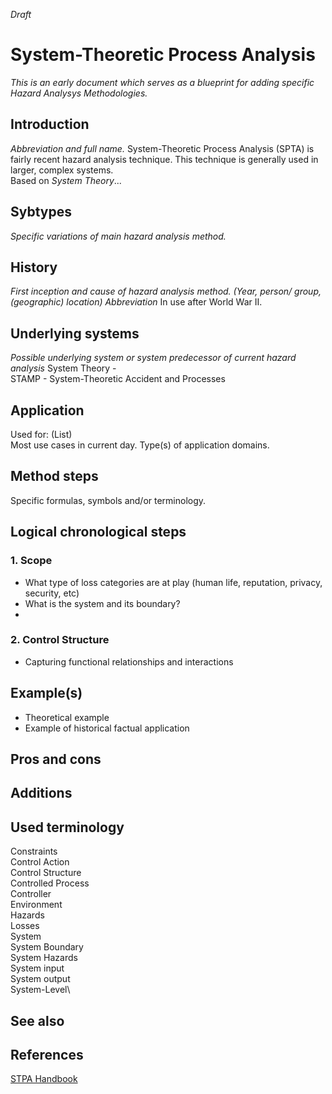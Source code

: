 _Draft_

# System-Theoretic Process Analysis
_This is an early document which serves as a blueprint for adding specific Hazard Analysys Methodologies._


## Introduction 
_Abbreviation and full name._
System-Theoretic Process Analysis (SPTA) is fairly recent hazard analysis technique. This technique is generally used in larger, complex systems.\
Based on _System Theory_...

## Sybtypes
_Specific variations of main hazard analysis method._


## History
_First inception and cause of hazard analysis method. (Year, person/ group, (geographic) location) Abbreviation_ 
In use after World War II.

## Underlying systems
_Possible underlying system or system predecessor of current hazard analysis_
System Theory - \
STAMP - System-Theoretic Accident and Processes


## Application
Used for: (List)\
Most use cases in current day. Type(s) of application domains.

## Method steps
 
Specific formulas, symbols and/or terminology.


## Logical chronological steps
### 1. Scope
* What type of loss categories are at play (human life, reputation, privacy, security, etc)
* What is the system and its boundary?
* 

### 2. Control Structure
* Capturing functional relationships and interactions




## Example(s)
* Theoretical example
* Example of historical factual application


## Pros and cons


## Additions



## Used terminology

Constraints\
Control Action\
Control Structure\
Controlled Process\
Controller\
Environment\
Hazards\
Losses\
System\
System Boundary\
System Hazards\
System input\
System output\
System-Level\


## See also

## References
[STPA Handbook](http://psas.scripts.mit.edu/home/get_file.php?name=STPA_handbook.pdf)



